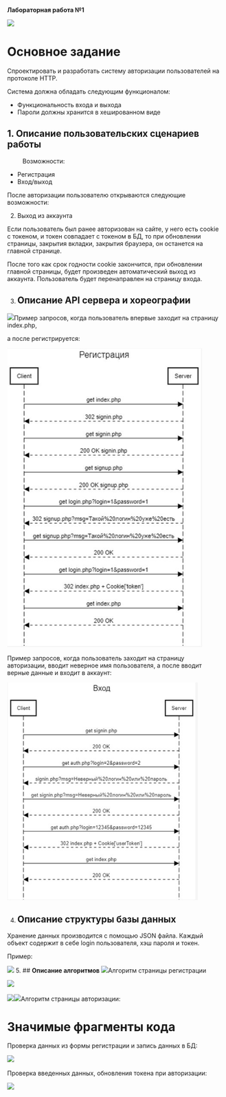 ﻿**Лабораторная работа №1**

![](img/Aspose.Words.b4c1f453-2915-42f3-8f89-01383e7c9142.001.png)
# **Основное задание**
Спроектировать и разработать систему авторизации пользователей на протоколе HTTP.

Система должна обладать следующим функционалом:

- Функциональность входа и выхода
- Пароли должны хранится в хешированном виде


## **1. Описание пользовательских сценариев работы**

`     `Возможности:

- Регистрация 
- Вход/выход

После авторизации пользователю открываются следующие возможности:

2. Выход из аккаунта

Если пользователь был ранее авторизован на сайте, у него есть cookie с токеном, и токен совпадает с токеном в БД, то при обновлении страницы, закрытия вкладки, закрытия браузера, он останется на главной странице.

После того как срок годности cookie закончится, при обновлении главной страницы, будет произведен автоматический выход из аккаунта. Пользователь будет перенаправлен на страницу входа.

3. ## **Описание API сервера и хореографии**
![](img/Aspose.Words.b4c1f453-2915-42f3-8f89-01383e7c9142.002.png)Пример запросов, когда пользователь впервые заходит на страницу index.php,

а после регистрируется:

![](img/Aspose.Words.b4c1f453-2915-42f3-8f89-01383e7c9142.003.jpeg)

Пример запросов, когда пользователь заходит на страницу авторизации, вводит неверное имя пользователя, а после вводит верные данные и входит в аккаунт:

![](img/Aspose.Words.b4c1f453-2915-42f3-8f89-01383e7c9142.004.jpeg)







4. ## **Описание структуры базы данных**
Хранение данных производится с помощью JSON файла. Каждый объект содержит в себе login пользователя, хэш пароля и токен.

Пример:

![](img/Aspose.Words.b4c1f453-2915-42f3-8f89-01383e7c9142.005.png)
5. ## **Описание алгоритмов**
![](img/Aspose.Words.b4c1f453-2915-42f3-8f89-01383e7c9142.002.png)Алгоритм страницы регистрации

![](img/Aspose.Words.b4c1f453-2915-42f3-8f89-01383e7c9142.006.png)

![](img/Aspose.Words.b4c1f453-2915-42f3-8f89-01383e7c9142.007.png)![](Aspose.Words.b4c1f453-2915-42f3-8f89-01383e7c9142.002.png)Алгоритм страницы авторизации:





# **Значимые фрагменты кода**
Проверка данных из формы регистрации и запись данных в БД:

![](img/Aspose.Words.b4c1f453-2915-42f3-8f89-01383e7c9142.008.png)

Проверка введенных данных, обновления токена при авторизации:

![](img/Aspose.Words.b4c1f453-2915-42f3-8f89-01383e7c9142.009.png)




